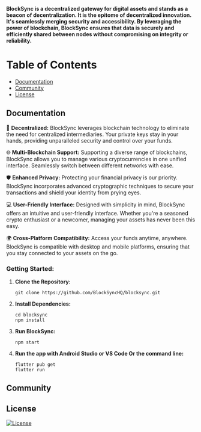 **BlockSync is a decentralized gateway for digital assets and stands as a beacon of decentralization. It is the epitome of decentralized innovation. It's seamlessly merging security and accessibility. By leveraging the power of blockchain, BlockSync ensures that data is securely and efficiently shared between nodes without compromising on integrity or reliability.**


# Table of Contents
- [Documentation](#documentation)
- [Community](#community)
- [License](#license)


## Documentation

🔐 **Decentralized:**
BlockSync leverages blockchain technology to eliminate the need for centralized intermediaries. Your private keys stay in your hands, providing unparalleled security and control over your funds.

🌐 **Multi-Blockchain Support:**
Supporting a diverse range of blockchains, BlockSync allows you to manage various cryptocurrencies in one unified interface. Seamlessly switch between different networks with ease.

🛡️ **Enhanced Privacy:**
Protecting your financial privacy is our priority. BlockSync incorporates advanced cryptographic techniques to secure your transactions and shield your identity from prying eyes.

💻 **User-Friendly Interface:**
Designed with simplicity in mind, BlockSync offers an intuitive and user-friendly interface. Whether you're a seasoned crypto enthusiast or a newcomer, managing your assets has never been this easy.

🌍 **Cross-Platform Compatibility:**
Access your funds anytime, anywhere. BlockSync is compatible with desktop and mobile platforms, ensuring that you stay connected to your assets on the go.

### Getting Started:

1. **Clone the Repository:**
   ```
   git clone https://github.com/BlockSyncHQ/blocksync.git
   ```

2. **Install Dependencies:**
   ```
   cd blocksync
   npm install
   ```

3. **Run BlockSync:**
   ```
   npm start
   ```
4. **Run the app with Android Studio or VS Code Or the command line:**
   ```
   flutter pub get
   flutter run
   ```

## Community

## License
[![License](https://img.shields.io/badge/license-Apache2.0-blue.svg)](LICENSE)

